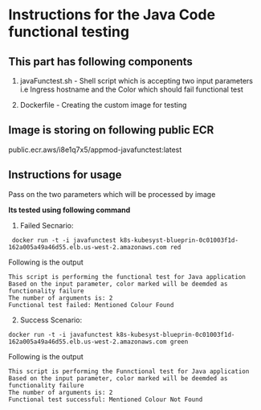 # Instructions for the Java Code functional testing

## This part has following components

1. javaFunctest.sh - Shell script which is accepting two input parameters i.e Ingress hostname and the Color which should fail functional test

2. Dockerfile - Creating the custom image for testing

## Image is storing on following public ECR

public.ecr.aws/i8e1q7x5/appmod-javafunctest:latest

## Instructions for usage 

Pass on the two parameters which will be processed by image

**Its tested using following command**

1. Failed Secnario:

```
 docker run -t -i javafunctest k8s-kubesyst-blueprin-0c01003f1d-162a005a49a46d55.elb.us-west-2.amazonaws.com red

```

Following is the output

```
This script is performing the functional test for Java application
Based on the input parameter, color marked will be deemded as functionality failure
The number of arguments is: 2
Functional test failed: Mentioned Colour Found
```

2. Success Scenario:

```
docker run -t -i javafunctest k8s-kubesyst-blueprin-0c01003f1d-162a005a49a46d55.elb.us-west-2.amazonaws.com green

```

Following is the output

```
This script is performing the Funnctional test for Java application
Based on the input parameter, color marked will be deemded as functionality failure
The number of arguments is: 2
Functional test successful: Mentioned Colour Not Found

```
